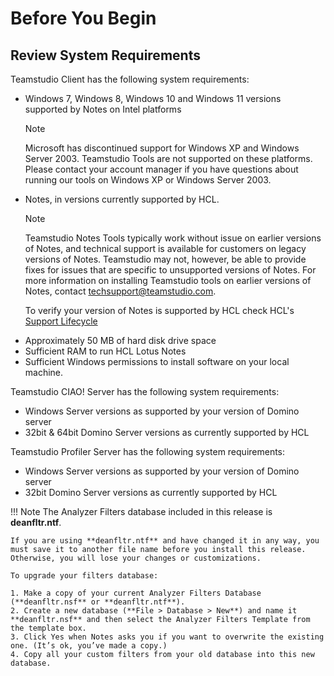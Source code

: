 # Before You Begin

## Review System Requirements
Teamstudio Client has the following system requirements:

* Windows 7, Windows 8, Windows 10 and Windows 11 versions supported by Notes on Intel platforms
  <div class="admonition note">
    <p class="admonition-title">Note</p>
    <p>Microsoft has discontinued support for Windows XP and Windows Server 2003. Teamstudio Tools are not supported on these platforms. Please contact your account manager if you have questions about running our tools on Windows XP or Windows Server 2003.</p>
  </div>
* Notes, in versions currently supported by HCL.
  <div class="admonition note">
    <p class="admonition-title">Note</p>
    <p>Teamstudio Notes Tools typically work without issue on earlier versions of Notes, and technical support is available for customers on legacy versions of Notes. Teamstudio may not, however, be able to provide fixes for issues that are specific to unsupported versions of Notes. For more information on installing Teamstudio tools on earlier versions of Notes, contact <a href="mailto:techsupport@teamstudio.com">techsupport@teamstudio.com</a>.</p>
    <p>To verify your version of Notes is supported by HCL check HCL's <a href="https://www.hcl-software.com/resources/product-release/search">Support Lifecycle</a></p>
  </div>
* Approximately 50 MB of hard disk drive space
* Sufficient RAM to run HCL Lotus Notes
* Sufficient Windows permissions to install software on your local machine.

Teamstudio CIAO! Server has the following system requirements:

* Windows Server versions as supported by your version of Domino server
* 32bit & 64bit Domino Server versions as currently supported by HCL

Teamstudio Profiler Server has the following system requirements:

* Windows Server versions as supported by your version of Domino server
* 32bit Domino Server versions as currently supported by HCL


!!! Note
    The Analyzer Filters database included in this release is **deanfltr.ntf**.
    
    If you are using **deanfltr.ntf** and have changed it in any way, you must save it to another file name before you install this release. Otherwise, you will lose your changes or customizations.
    
    To upgrade your filters database:
    
    1. Make a copy of your current Analyzer Filters Database (**deanfltr.nsf** or **deanfltr.ntf**).
    2. Create a new database (**File > Database > New**) and name it **deanfltr.nsf** and then select the Analyzer Filters Template from the template box.
    3. Click Yes when Notes asks you if you want to overwrite the existing one. (It’s ok, you’ve made a copy.)
    4. Copy all your custom filters from your old database into this new database.